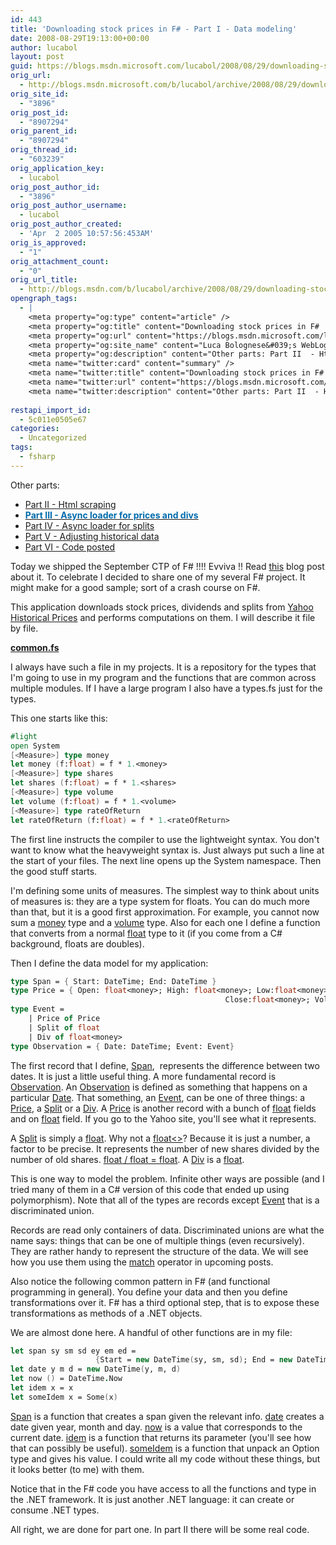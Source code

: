 ```yaml
---
id: 443
title: 'Downloading stock prices in F# - Part I - Data modeling'
date: 2008-08-29T19:13:00+00:00
author: lucabol
layout: post
guid: https://blogs.msdn.microsoft.com/lucabol/2008/08/29/downloading-stock-prices-in-f-part-i-data-modeling/
orig_url:
  - http://blogs.msdn.microsoft.com/b/lucabol/archive/2008/08/29/downloading-stock-prices-in-f-part-i-data-modeling.aspx
orig_site_id:
  - "3896"
orig_post_id:
  - "8907294"
orig_parent_id:
  - "8907294"
orig_thread_id:
  - "603239"
orig_application_key:
  - lucabol
orig_post_author_id:
  - "3896"
orig_post_author_username:
  - lucabol
orig_post_author_created:
  - 'Apr  2 2005 10:57:56:453AM'
orig_is_approved:
  - "1"
orig_attachment_count:
  - "0"
orig_url_title:
  - http://blogs.msdn.com/b/lucabol/archive/2008/08/29/downloading-stock-prices-in-f-part-i-data-modeling.aspx
opengraph_tags:
  - |
    <meta property="og:type" content="article" />
    <meta property="og:title" content="Downloading stock prices in F#  - Part I  - Data modeling" />
    <meta property="og:url" content="https://blogs.msdn.microsoft.com/lucabol/2008/08/29/downloading-stock-prices-in-f-part-i-data-modeling/" />
    <meta property="og:site_name" content="Luca Bolognese&#039;s WebLog" />
    <meta property="og:description" content="Other parts: Part II  - Html scraping Part III  - Async loader for prices and divs Part IV  - Async loader for splits Part V  - Adjusting historical data Part VI  - Code posted Today we shipped the September CTP of F# !!!! Evviva !! Read this blog post about it. To celebrate I decided..." />
    <meta name="twitter:card" content="summary" />
    <meta name="twitter:title" content="Downloading stock prices in F#  - Part I  - Data modeling" />
    <meta name="twitter:url" content="https://blogs.msdn.microsoft.com/lucabol/2008/08/29/downloading-stock-prices-in-f-part-i-data-modeling/" />
    <meta name="twitter:description" content="Other parts: Part II  - Html scraping Part III  - Async loader for prices and divs Part IV  - Async loader for splits Part V  - Adjusting historical data Part VI  - Code posted Today we shipped the September CTP of F# !!!! Evviva !! Read this blog post about it. To celebrate I decided..." />
    
restapi_import_id:
  - 5c011e0505e67
categories:
  - Uncategorized
tags:
  - fsharp
---
```

Other parts:

  * [Part II  - Html scraping](http://blogs.msdn.com/lucabol/archive/2008/09/05/downloading-stock-prices-in-f-part-ii-html-scraping.aspx) 
  * [**<font color="#006bad">Part III  - Async loader for prices and divs</font>**](http://blogs.msdn.com/lucabol/archive/2008/09/12/downloading-stock-prices-in-f-part-iii-async-loader-for-prices-and-divs.aspx)
  * [Part IV  - Async loader for splits](http://blogs.msdn.com/lucabol/archive/2008/09/19/downloading-stock-prices-in-f-part-iv-async-loader-for-splits.aspx)
  * [Part V  - Adjusting historical data](http://blogs.msdn.com/lucabol/archive/2008/09/26/downloading-stock-prices-in-f-part-v-adjusting-historical-data.aspx)
  * [Part VI  - Code posted](http://blogs.msdn.com/lucabol/archive/2008/10/20/downloading-stock-prices-in-f-part-vi-code-posted.aspx)

Today we shipped the September CTP of F# !!!! Evviva !! Read [this](http://blogs.msdn.com/dsyme/archive/2008/08/29/the-f-september-2008-ctp-is-now-available.aspx) blog post about it. To celebrate I decided to share one of my several F# project. It might make for a good sample; sort of a crash course on F#.

This application downloads stock prices, dividends and splits from [Yahoo Historical Prices](http://finance.yahoo.com/q/hp?s=MSFT) and performs computations on them. I will describe it file by file.

<u>**common.fs**</u>

I always have such a file in my projects. It is a repository for the types that I'm going to use in my program and the functions that are common across multiple modules. If I have a large program I also have a types.fs just for the types.

This one starts like this:

```fsharp
#light
open System
[<Measure>] type money
let money (f:float) = f * 1.<money>
[<Measure>] type shares
let shares (f:float) = f * 1.<shares>
[<Measure>] type volume
let volume (f:float) = f * 1.<volume>
[<Measure>] type rateOfReturn
let rateOfReturn (f:float) = f * 1.<rateOfReturn>
```

The first line instructs the compiler to use the lightweight syntax. You don't want to know what the heavyweight syntax is. Just always put such a line at the start of your files. The next line opens up the System namespace. Then the good stuff starts.

I'm defining some units of measures. The simplest way to think about units of measures is: they are a type system for floats. You can do much more than that, but it is a good first approximation. For example, you cannot now sum a <u>money</u> type and a <u>volume</u> type. Also for each one I define a function that converts from a normal <u>float</u> type to it (if you come from a C# background, floats are doubles).

Then I define the data model for my application:

```fsharp
type Span = { Start: DateTime; End: DateTime }
type Price = { Open: float<money>; High: float<money>; Low:float<money>; 
                                                Close:float<money>; Volume: float<volume>}
type Event =
    | Price of Price
    | Split of float
    | Div of float<money>
type Observation = { Date: DateTime; Event: Event}
```

The first record that I define, <u>Span</u>,&nbsp; represents the difference between two dates. It is just a little useful thing. A more fundamental record is <u>Observation</u>. An <u>Observation</u> is defined as something that happens on a particular <u>Date</u>. That something, an <u>Event</u>, can be one of three things: a <u>Price</u>, a <u>Split</u> or a <u>Div</u>. A <u>Price</u> is another record with a bunch of <u>float<money></u> fields and on <u>float<volume></u> field. If you go to the Yahoo site, you'll see what it represents.

A <u>Split</u> is simply a <u>float</u>. Why not a <u>float<></u>? Because it is just a number, a factor to be precise. It represents the number of new shares divided by the number of old shares. <u>float<shares> / float<shares> = float</u>. A <u>Div</u> is a <u>float<money></u>.

This is one way to model the problem. Infinite other ways are possible (and I tried many of them in a C# version of this code that ended up using polymorphism). Note that all of the types are records except <u>Event</u> that is a discriminated union.

Records are read only containers of data. Discriminated unions are what the name says: things that can be one of multiple things (even recursively). They are rather handy to represent the structure of the data. We will see how you use them using the <u>match</u> operator in upcoming posts.

Also notice the following common pattern in F# (and functional programming in general). You define your data and then you define transformations over it. F# has a third optional step, that is to expose these transformations as methods of a .NET objects.

We are almost done here. A handful of other functions are in my file:

```fsharp
let span sy sm sd ey em ed =
                   {Start = new DateTime(sy, sm, sd); End = new DateTime(ey, em, ed)}
let date y m d = new DateTime(y, m, d)
let now () = DateTime.Now
let idem x = x
let someIdem x = Some(x)
```

<u>Span</u> is a function that creates a span given the relevant info. <u>date</u> creates a date given year, month and day. <u>now</u> is a value that corresponds to the current date. <u>idem</u> is a function that returns its parameter (you'll see how that can possibly be useful). <u>someIdem</u> is a function that unpack an Option type and gives his value. I could write all my code without these things, but it looks better (to me) with them.

Notice that in the F# code you have access to all the functions and type in the .NET framework. It is just another .NET language: it can create or consume .NET types.

All right, we are done for part one. In part II there will be some real code.
